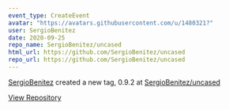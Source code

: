 ```yaml
---
event_type: CreateEvent
avatar: "https://avatars.githubusercontent.com/u/1480321?"
user: SergioBenitez
date: 2020-09-25
repo_name: SergioBenitez/uncased
html_url: https://github.com/SergioBenitez/uncased
repo_url: https://github.com/SergioBenitez/uncased
---
```


<a href='https://github.com/SergioBenitez' target='_blank'>SergioBenitez</a> created a new tag, 0.9.2 at <a href='https://github.com/SergioBenitez/uncased' target='_blank'>SergioBenitez/uncased</a>

<a href='https://github.com/SergioBenitez/uncased' target='_blank'>View Repository</a>